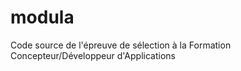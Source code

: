 # modula
Code source de l'épreuve de sélection à la Formation Concepteur/Développeur d'Applications
